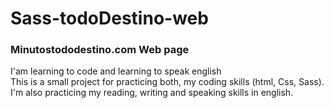 # Sass-todoDestino-web
### Minutostododestino.com Web page

I'am learning to code and learning to speak english  
This is a small project for practicing both, my coding skills (html, Css, Sass).  
I'm also practicing my reading, writing and speaking skills in english.
